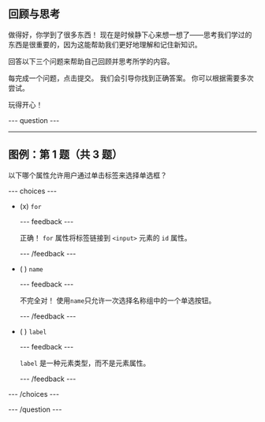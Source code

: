 ## 回顾与思考

做得好，你学到了很多东西！ 现在是时候静下心来想一想了——思考我们学过的东西是很重要的，因为这能帮助我们更好地理解和记住新知识。

回答以下三个问题来帮助自己回顾并思考所学的内容。

每完成一个问题，点击提交。 我们会引导你找到正确答案。 你可以根据需要多次尝试。

玩得开心！

\--- question ---

---

## 图例：第 1 题（共 3 题）

以下哪个属性允许用户通过单击标签来选择单选框？

\--- choices ---

- (x) `for`

  \--- feedback ---

  正确！ `for` 属性将标签链接到 `<input>` 元素的 `id` 属性。

  \--- /feedback ---

- ( ) `name`

  \--- feedback ---

  不完全对！ 使用`name`只允许一次选择名称组中的一个单选按钮。

  \--- /feedback ---

- ( ) `label`

  \--- feedback ---

  `label` 是一种元素类型，而不是元素属性。

  \--- /feedback ---

\--- /choices ---

\--- /question ---
